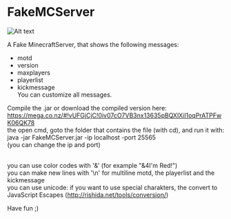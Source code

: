 FakeMCServer
============

![Alt text](http://image-upload.de/image/fJMilM/4fe71c6994.png)

A Fake MinecraftServer, that shows the following messages:
* motd
* version
* maxplayers
* playerlist
* kickmessage<br />
You can customize all messages.

Compile the .jar or download the compiled version here: https://mega.co.nz/#!vUFGjCjC!0iv07cO7VB3nx13635pBQXlXiI1oqPrATPFwK06QK78<br />
the open cmd, goto the folder that contains the file (with cd), and run it with:<br />
java -jar FakeMCServer.jar -ip localhost -port 25565<br />
(you can change the ip and port)<br />
<br />

you can use color codes with '&' (for example "&4I'm Red!")<br />
you can make new lines with '\n' for multiline motd, the playerlist and the kickmessage<br />
you can use unicode: if you want to use special charakters, the convert to JavaScript Escapes (http://rishida.net/tools/conversion/)<br />

Have fun ;)
